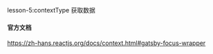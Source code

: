 lesson-5:contextType 获取数据

#### 官方文档

https://zh-hans.reactjs.org/docs/context.html#gatsby-focus-wrapper
